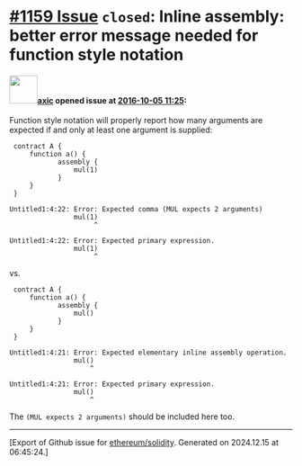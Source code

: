 # [\#1159 Issue](https://github.com/ethereum/solidity/issues/1159) `closed`: Inline assembly: better error message needed for function style notation

#### <img src="https://avatars.githubusercontent.com/u/20340?v=4" width="50">[axic](https://github.com/axic) opened issue at [2016-10-05 11:25](https://github.com/ethereum/solidity/issues/1159):

Function style notation will properly report how many arguments are expected if and only at least one argument is supplied:

```
 contract A {
     function a() {
            assembly {
                mul(1)
            }
     }
 }
```

```
Untitled1:4:22: Error: Expected comma (MUL expects 2 arguments)
                mul(1)
                     ^

Untitled1:4:22: Error: Expected primary expression.
                mul(1)
                     ^
```

vs.

```
 contract A {
     function a() {
            assembly {
                mul()
            }
     }
 }
```

```
Untitled1:4:21: Error: Expected elementary inline assembly operation.
                mul()
                    ^

Untitled1:4:21: Error: Expected primary expression.
                mul()
                    ^
```

The `(MUL expects 2 arguments)` should be included here too.





-------------------------------------------------------------------------------



[Export of Github issue for [ethereum/solidity](https://github.com/ethereum/solidity). Generated on 2024.12.15 at 06:45:24.]
